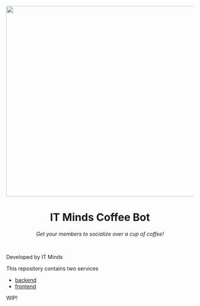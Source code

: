 <p align="center">
  <image width="512px" src="./docs/resources/icon.png"/>
</p>
<h1 align="center">IT Minds Coffee Bot</h1>
<p align="center">
<i>Get your members to socialize over a cup of coffee!</i>
</p>
<br/>

Developed by IT Minds

This repository contains two services

- [backend](./backend/README.md)
- [frontend](./frontend/README.md)

WIP!
